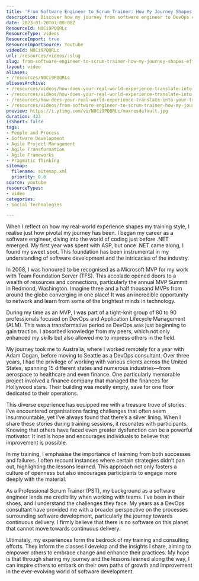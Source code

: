 ```yaml
---
title: 'From Software Engineer to Scrum Trainer: How My Journey Shapes Effective DevOps Training'
description: Discover how my journey from software engineer to DevOps consultant shapes my training style, inspiring growth and resilience in the ever-evolving tech landscape.
date: 2023-01-20T07:00:08Z
ResourceId: N0Ci9PQQRLc
ResourceType: videos
ResourceImport: true
ResourceImportSource: Youtube
videoId: N0Ci9PQQRLc
url: /resources/videos/:slug
slug: from-software-engineer-to-scrum-trainer-how-my-journey-shapes-effective-devops-training
layout: video
aliases:
- /resources/N0Ci9PQQRLc
aliasesArchive:
- /resources/videos/how-does-your-real-world-experience-translate-into-your-training-style
- /resources/videos/how-does-your-real-world-experience-translate-into-your-training-style-
- /resources/how-does-your-real-world-experience-translate-into-your-training-style-
- /resources/videos/from-software-engineer-to-scrum-trainer-how-my-journey-shapes-effective-devops-training
preview: https://i.ytimg.com/vi/N0Ci9PQQRLc/maxresdefault.jpg
duration: 423
isShort: false
tags:
- People and Process
- Software Development
- Agile Project Management
- Agile Transformation
- Agile Frameworks
- Pragmatic Thinking
sitemap:
  filename: sitemap.xml
  priority: 0.6
source: youtube
resourceTypes:
- video
categories:
- Social Technologies

---
```

When I reflect on how my real-world experience shapes my training style, I realise just how pivotal my journey has been. I began my career as a software engineer, diving into the world of coding just before .NET emerged. My first year was spent with ASP, but once .NET came along, I found my sweet spot. This foundation has been instrumental in my understanding of software development and the intricacies of the industry.

In 2008, I was honoured to be recognised as a Microsoft MVP for my work with Team Foundation Server (TFS). This accolade opened doors to a wealth of resources and connections, particularly the annual MVP Summit in Redmond, Washington. Imagine three and a half thousand MVPs from around the globe converging in one place! It was an incredible opportunity to network and learn from some of the brightest minds in technology.

During my time as an MVP, I was part of a tight-knit group of 80 to 90 professionals focused on DevOps and Application Lifecycle Management (ALM). This was a transformative period as DevOps was just beginning to gain traction. I absorbed knowledge from my peers, which not only enhanced my skills but also allowed me to impress others in the field. 

My journey took me to Australia, where I worked remotely for a year with Adam Cogan, before moving to Seattle as a DevOps consultant. Over three years, I had the privilege of working with various clients across the United States, spanning 15 different states and numerous industries—from aerospace to healthcare and even finance. One particularly memorable project involved a finance company that managed the finances for Hollywood stars. Their building was mostly empty, save for one floor dedicated to their operations. 

This diverse experience has equipped me with a treasure trove of stories. I’ve encountered organisations facing challenges that often seem insurmountable, yet I’ve always found that there’s a silver lining. When I share these stories during training sessions, it resonates with participants. Knowing that others have faced even greater dysfunction can be a powerful motivator. It instils hope and encourages individuals to believe that improvement is possible.

In my training, I emphasise the importance of learning from both successes and failures. I often recount instances where certain strategies didn’t pan out, highlighting the lessons learned. This approach not only fosters a culture of openness but also encourages participants to engage more deeply with the material. 

As a Professional Scrum Trainer (PST), my background as a software engineer lends me credibility when working with teams. I’ve been in their shoes, and I understand the challenges they face. My years as a DevOps consultant have provided me with a broader perspective on the processes surrounding software development, particularly the journey towards continuous delivery. I firmly believe that there is no software on this planet that cannot move towards continuous delivery. 

Ultimately, my experiences form the bedrock of my training and consulting efforts. They inform the classes I develop and the insights I share, aiming to empower others to embrace change and enhance their practices. My hope is that through sharing my journey and the lessons learned along the way, I can inspire others to embark on their own paths of growth and improvement in the ever-evolving world of software development.

